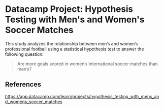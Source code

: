 # Datacamp Project: Hypothesis Testing with Men's and Women's Soccer Matches

This study analyzes the relationship between men’s and women’s professional football using a statistical hypothesis test to answer the following question:

> Are more goals scored in women’s international soccer matches than men’s?

## References
https://app.datacamp.com/learn/projects/hypothesis_testing_with_mens_and_womens_soccer_matches